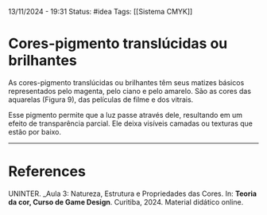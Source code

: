 13/11/2024 - 19:31
Status: #idea
Tags: [[Sistema CMYK]]

# Cores-pigmento translúcidas ou brilhantes

As cores-pigmento translúcidas ou brilhantes têm seus matizes básicos representados pelo magenta, pelo ciano e pelo amarelo. São as cores das aquarelas (Figura 9), das películas de filme e dos vitrais.

Esse pigmento permite que a luz passe através dele, resultando em um efeito de transparência parcial. Ele deixa visíveis camadas ou texturas que estão por baixo.

---

# References

UNINTER.  _Aula 3: Natureza, Estrutura e Propriedades das Cores. In: **Teoria da cor, Curso de Game Design**. Curitiba, 2024. Material didático online.